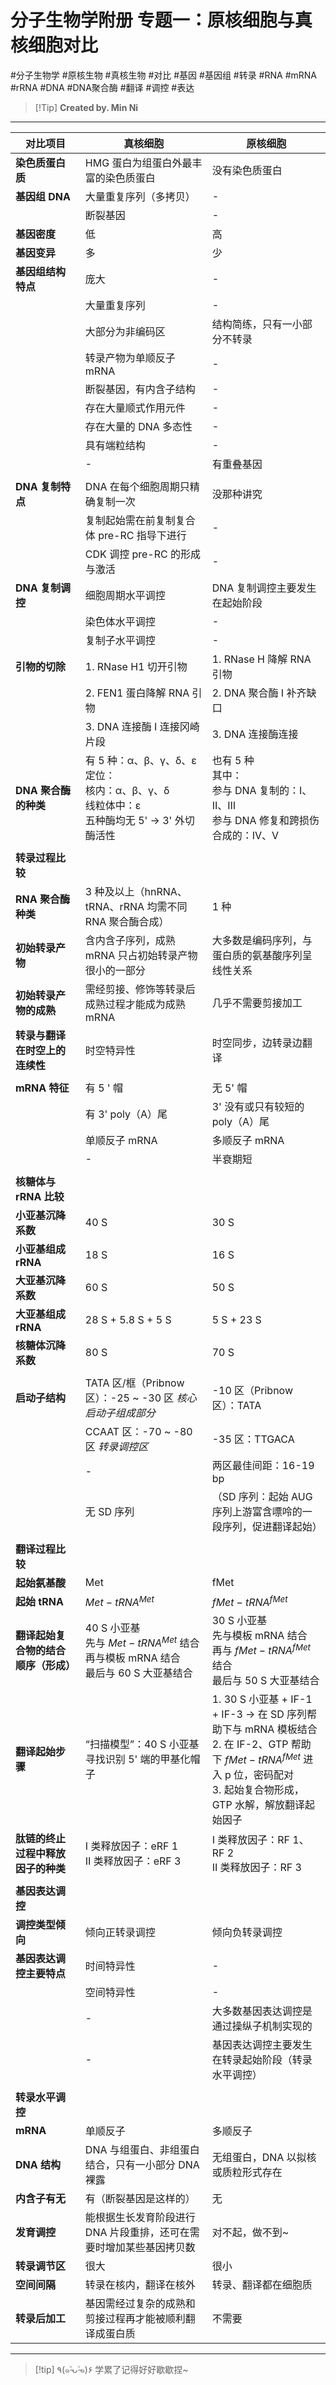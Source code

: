 # 分子生物学附册 专题一：原核细胞与真核细胞对比
#分子生物学 #原核生物 #真核生物 #对比 #基因 #基因组 #转录 #RNA #mRNA #rRNA #DNA #DNA聚合酶 #翻译 #调控 #表达

> [!Tip] **Created by. Min Ni**

---

| 对比项目                 | 真核细胞                                                                  | 原核细胞                                                                                                                                |
| -------------------- | --------------------------------------------------------------------- | ----------------------------------------------------------------------------------------------------------------------------------- |
| **染色质蛋白质**           | HMG 蛋白为组蛋白外最丰富的染色质蛋白                                                  | 没有染色质蛋白                                                                                                                             |
| **基因组** **DNA**      | 大量重复序列（多拷贝）                                                           | -                                                                                                                                   |
|                      | 断裂基因                                                                  | -                                                                                                                                   |
| **基因密度**             | 低                                                                     | 高                                                                                                                                   |
| **基因变异**             | 多                                                                     | 少                                                                                                                                   |
| **基因组结构特点**          | 庞大                                                                    | -                                                                                                                                   |
|                      | 大量重复序列                                                                | -                                                                                                                                   |
|                      | 大部分为非编码区                                                              | 结构简练，只有一小部分不转录                                                                                                                      |
|                      | 转录产物为单顺反子 mRNA                                                        | -                                                                                                                                   |
|                      | 断裂基因，有内含子结构                                                           | -                                                                                                                                   |
|                      | 存在大量顺式作用元件                                                            | -                                                                                                                                   |
|                      | 存在大量的 DNA 多态性                                                         | -                                                                                                                                   |
|                      | 具有端粒结构                                                                | -                                                                                                                                   |
|                      | -                                                                     | 有重叠基因                                                                                                                               |
|                      |                                                                       |                                                                                                                                     |
| **DNA 复制特点**         | DNA 在每个细胞周期只精确复制一次                                                    | 没那种讲究                                                                                                                               |
|                      | 复制起始需在前复制复合体 pre-RC 指导下进行                                             | -                                                                                                                                   |
|                      | CDK 调控 pre-RC 的形成与激活                                                  | -                                                                                                                                   |
| **DNA 复制调控**         | 细胞周期水平调控                                                              | DNA 复制调控主要发生在起始阶段                                                                                                                   |
|                      | 染色体水平调控                                                               | -                                                                                                                                   |
|                      | 复制子水平调控                                                               | -                                                                                                                                   |
| **引物的切除**            | 1. RNase H1 切开引物                                                      | 1. RNase H 降解 RNA 引物                                                                                                                |
|                      | 2. FEN1 蛋白降解 RNA 引物                                                   | 2. DNA 聚合酶 Ⅰ 补齐缺口                                                                                                                   |
|                      | 3. DNA 连接酶 Ⅰ 连接冈崎片段                                                   | 3. DNA 连接酶连接                                                                                                                        |
| **DNA 聚合酶的种类**       | 有 5 种：α、β、γ、δ、ε<br>定位：<br>核内：α、β、γ、δ<br>线粒体中：ε<br>五种酶均无 5' → 3' 外切酶活性 | 也有 5 种<br>其中：<br>参与 DNA 复制的：Ⅰ、Ⅱ、Ⅲ<br>参与 DNA 修复和跨损伤合成的：Ⅳ、Ⅴ                                                                           |
|                      |                                                                       |                                                                                                                                     |
| **转录过程比较**           |                                                                       |                                                                                                                                     |
| **RNA 聚合酶种类**        | 3 种及以上（hnRNA、tRNA、rRNA 均需不同 RNA 聚合酶合成）                                | 1 种                                                                                                                                 |
| **初始转录产物**           | 含内含子序列，成熟 mRNA 只占初始转录产物很小的一部分                                         | 大多数是编码序列，与蛋白质的氨基酸序列呈线性关系                                                                                                            |
| **初始转录产物的成熟**        | 需经剪接、修饰等转录后成熟过程才能成为成熟 mRNA                                            | 几乎不需要剪接加工                                                                                                                           |
| **转录与翻译在时空上的连续性**    | 时空特异性                                                                 | 时空同步，边转录边翻译                                                                                                                         |
|                      |                                                                       |                                                                                                                                     |
| **mRNA 特征**          | 有 5 ' 帽                                                               | 无 5' 帽                                                                                                                              |
|                      | 有 3' poly（A）尾                                                         | 3' 没有或只有较短的 poly（A）尾                                                                                                                |
|                      | 单顺反子 mRNA                                                             | 多顺反子 mRNA                                                                                                                           |
|                      | -                                                                     | 半衰期短                                                                                                                                |
|                      |                                                                       |                                                                                                                                     |
| **核糖体与 rRNA 比较**     |                                                                       |                                                                                                                                     |
| **小亚基沉降系数**          | 40 S                                                                  | 30 S                                                                                                                                |
| **小亚基组成 rRNA**       | 18 S                                                                  | 16 S                                                                                                                                |
| **大亚基沉降系数**          | 60 S                                                                  | 50 S                                                                                                                                |
| **大亚基组成 rRNA**       | 28 S + 5.8 S + 5 S                                                    | 5 S + 23 S                                                                                                                          |
| **核糖体沉降系数**          | 80 S                                                                  | 70 S                                                                                                                                |
|                      |                                                                       |                                                                                                                                     |
| **启动子结构**            | TATA 区/框（Pribnow 区）：-25 ~ -30 区 *核心启动子组成部分*                           | -10 区（Pribnow 区）：TATA                                                                                                               |
|                      | CCAAT 区：-70 ~ -80 区 *转录调控区*                                           | -35 区：TTGACA                                                                                                                        |
|                      | -                                                                     | 两区最佳间距：16-19 bp                                                                                                                     |
|                      | 无 SD 序列                                                               | （SD 序列：起始 AUG 序列上游富含嘌呤的一段序列，促进翻译起始）                                                                                                 |
|                      |                                                                       |                                                                                                                                     |
| **翻译过程比较**           |                                                                       |                                                                                                                                     |
| **起始氨基酸**            | Met                                                                   | fMet                                                                                                                                |
| **起始 tRNA**          | $Met-tRNA^{Met}$                                                      | $fMet-tRNA^{fMet}$                                                                                                                  |
| **翻译起始复合物的结合顺序（形成）** | 40 S 小亚基<br>先与 $Met-tRNA^{Met}$ 结合<br>再与模板 mRNA 结合<br>最后与 60 S 大亚基结合  | 30 S 小亚基<br>先与模板 mRNA 结合<br>再与 $fMet-tRNA^{fMet}$ 结合<br>最后与 50 S 大亚基结合                                                              |
| **翻译起始步骤**           | “扫描模型”：40 S 小亚基寻找识别 5' 端的甲基化帽子                                        | 1. 30 S 小亚基 + IF-1 + IF-3 → 在 SD 序列帮助下与 mRNA 模板结合<br>2. 在 IF-2、GTP 帮助下 $fMet-tRNA^{fMet}$ 进入 p 位，密码配对<br>3. 起始复合物形成，GTP 水解，解放翻译起始因子 |
| **肽链的终止过程中释放因子的种类**  | Ⅰ 类释放因子：eRF 1<br>Ⅱ 类释放因子：eRF 3                                        | Ⅰ 类释放因子：RF 1、RF 2<br>Ⅱ 类释放因子：RF 3                                                                                                   |
|                      |                                                                       |                                                                                                                                     |
| **基因表达调控**           |                                                                       |                                                                                                                                     |
| **调控类型倾向**           | 倾向正转录调控                                                               | 倾向负转录调控                                                                                                                             |
| **基因表达调控主要特点**       | 时间特异性                                                                 | -                                                                                                                                   |
|                      | 空间特异性                                                                 | -                                                                                                                                   |
|                      | -                                                                     | 大多数基因表达调控是通过操纵子机制实现的                                                                                                                |
|                      | -                                                                     | 基因表达调控主要发生在转录起始阶段（转录水平调控）                                                                                                           |
|                      |                                                                       |                                                                                                                                     |
| **转录水平调控**           |                                                                       |                                                                                                                                     |
| **mRNA**             | 单顺反子                                                                  | 多顺反子                                                                                                                                |
| **DNA 结构**           | DNA 与组蛋白、非组蛋白结合，只有一小部分 DNA 裸露                                         | 无组蛋白，DNA 以拟核或质粒形式存在                                                                                                                 |
| **内含子有无**            | 有（断裂基因是这样的）                                                           | 无                                                                                                                                   |
| **发育调控**             | 能根据生长发育阶段进行 DNA 片段重排，还可在需要时增加某些基因拷贝数                                  | 对不起，做不到~                                                                                                                            |
| **转录调节区**            | 很大                                                                    | 很小                                                                                                                                  |
| **空间间隔**             | 转录在核内，翻译在核外                                                           | 转录、翻译都在细胞质                                                                                                                          |
| **转录后加工**            | 基因需经过复杂的成熟和剪接过程再才能被顺利翻译成蛋白质                                           | 不需要                                                                                                                                 |

---
> [!tip] ٩(๑˃̵ᴗ˂̵๑)۶ 学累了记得好好歇歇捏~
